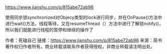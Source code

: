 

https://www.jianshu.com/p/815abe72ab96


使用同步锁synchronized对Objecy类型的lock进行同步，并在OnPause()方法中进行wait()方法，线程等待，又在resumeThread（）方法中进行了解锁notify()，所以我们就能进行线程的暂停和继续的操作了

作者：死磕自己
链接：https://www.jianshu.com/p/815abe72ab96
来源：简书
著作权归作者所有。商业转载请联系作者获得授权，非商业转载请注明出处。






